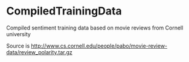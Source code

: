 # CompiledTrainingData
Compiled sentiment training data based on movie reviews from Cornell university

Source is http://www.cs.cornell.edu/people/pabo/movie-review-data/review_polarity.tar.gz
